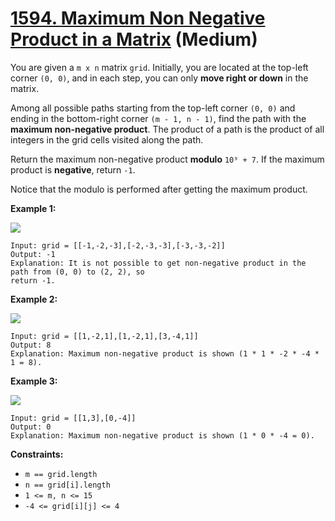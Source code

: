 # [1594. Maximum Non Negative Product in a Matrix][link] (Medium)

[link]: https://leetcode.com/problems/maximum-non-negative-product-in-a-matrix/

You are given a `m x n` matrix `grid`. Initially, you are located at the top-left corner `(0, 0)`,
and in each step, you can only **move right or down** in the matrix.

Among all possible paths starting from the top-left corner `(0, 0)` and ending in the bottom-right
corner `(m - 1, n - 1)`, find the path with the **maximum non-negative product**. The product of a path
is the product of all integers in the grid cells visited along the path.

Return the maximum non-negative product **modulo** `10⁹ + 7`. If the maximum product is **negative**,
return  `-1`.

Notice that the modulo is performed after getting the maximum product.

**Example 1:**

![](https://assets.leetcode.com/uploads/2021/12/23/product1.jpg)

```
Input: grid = [[-1,-2,-3],[-2,-3,-3],[-3,-3,-2]]
Output: -1
Explanation: It is not possible to get non-negative product in the path from (0, 0) to (2, 2), so
return -1.
```

**Example 2:**

![](https://assets.leetcode.com/uploads/2021/12/23/product2.jpg)

```
Input: grid = [[1,-2,1],[1,-2,1],[3,-4,1]]
Output: 8
Explanation: Maximum non-negative product is shown (1 * 1 * -2 * -4 * 1 = 8).
```

**Example 3:**

![](https://assets.leetcode.com/uploads/2021/12/23/product3.jpg)

```
Input: grid = [[1,3],[0,-4]]
Output: 0
Explanation: Maximum non-negative product is shown (1 * 0 * -4 = 0).
```

**Constraints:**

- `m == grid.length`
- `n == grid[i].length`
- `1 <= m, n <= 15`
- `-4 <= grid[i][j] <= 4`
